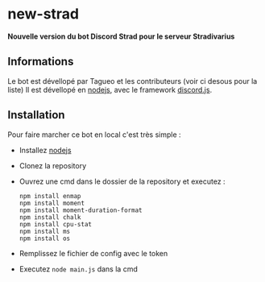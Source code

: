 # new-strad
**Nouvelle version du bot Discord Strad pour le serveur Stradivarius**

## Informations

Le bot est dévellopé par Tagueo et les contributeurs (voir ci desous pour la liste)
Il est dévellopé en [nodejs](https://nodejs.org/en/), avec le framework [discord.js](https://discord.js.org/#/).

## Installation
Pour faire marcher ce bot en local c'est très simple :

- Installez [nodejs](https://nodejs.org/en/)
- Clonez la repository
- Ouvrez une cmd dans le dossier de la repository et executez :

  ```npm install discord.js
  npm install enmap
  npm install moment
  npm install moment-duration-format
  npm install chalk
  npm install cpu-stat
  npm install ms
  npm install os
  
- Remplissez le fichier de config avec le token

- Executez `node main.js` dans la cmd
